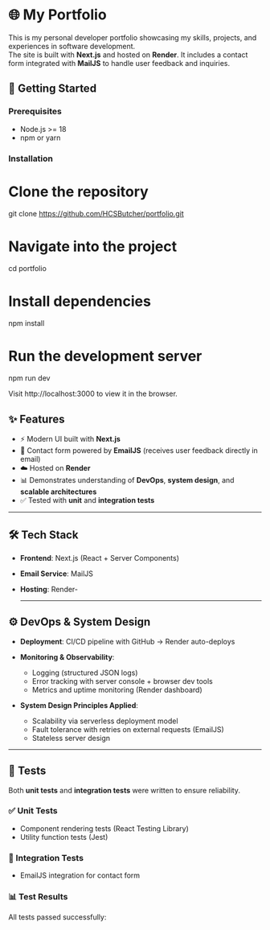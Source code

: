 # 🌐 My Portfolio

This is my personal developer portfolio showcasing my skills, projects, and experiences in software development.  
The site is built with **Next.js** and hosted on **Render**. It includes a contact form integrated with **MailJS** to handle user feedback and inquiries.

## 🚀 Getting Started

### Prerequisites
- Node.js >= 18
- npm or yarn

### Installation

# Clone the repository
git clone https://github.com/HCSButcher/portfolio.git

# Navigate into the project
cd portfolio

# Install dependencies
npm install

# Run the development server
npm run dev

Visit http://localhost:3000 to view it in the browser.

## ✨ Features

- ⚡ Modern UI built with **Next.js**
- 📩 Contact form powered by **EmailJS** (receives user feedback directly in email)
- ☁️ Hosted on **Render**
- 📊 Demonstrates understanding of **DevOps**, **system design**, and **scalable architectures**
- ✅ Tested with **unit** and **integration tests**

---

## 🛠️ Tech Stack

- **Frontend**: Next.js (React + Server Components)
- **Email Service**: MailJS
- **Hosting**: Render-

  ---

## ⚙️ DevOps & System Design

- **Deployment**: CI/CD pipeline with GitHub → Render auto-deploys  
- **Monitoring & Observability**:  
  - Logging (structured JSON logs)  
  - Error tracking with server console + browser dev tools  
  - Metrics and uptime monitoring (Render dashboard)

- **System Design Principles Applied**:    
  - Scalability via serverless deployment model  
  - Fault tolerance with retries on external requests (EmailJS)  
  - Stateless server design

---

## 🧪 Tests

Both **unit tests** and **integration tests** were written to ensure reliability.

### ✅ Unit Tests
- Component rendering tests (React Testing Library)
- Utility function tests (Jest)

### 🔗 Integration Tests
- EmailJS integration for contact form

### 📊 Test Results
All tests passed successfully:

